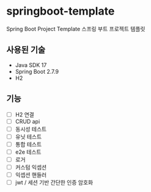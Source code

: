 # springboot-template
Spring Boot Project Template
스프링 부트 프로젝트 템플릿

## 사용된 기술

- Java SDK 17
- Spring Boot 2.7.9
- H2

## 기능
- [ ] H2 연결
- [ ] CRUD api
- [ ] 동시성 테스트
- [ ] 유닛 테스트
- [ ] 통합 테스트
- [ ] e2e 테스트
- [ ] 로거
- [ ] 커스텀 익셉션
- [ ] 익셉션 핸들러
- [ ] jwt / 세션 기반 간단한 인증 암호화